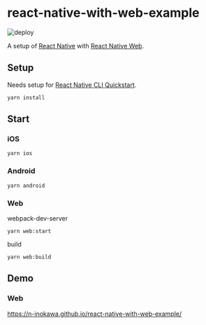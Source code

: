 # react-native-with-web-example

![deploy](https://github.com/n-inokawa/react-native-with-web-example/workflows/deploy/badge.svg?branch=master)

A setup of [React Native](https://reactnative.dev/) with [React Native Web](https://github.com/necolas/react-native-web).

## Setup

Needs setup for [React Native CLI Quickstart](https://reactnative.dev/docs/environment-setup).

```
yarn install
```

## Start

### iOS

```
yarn ios
```

### Android

```
yarn android
```

### Web

webpack-dev-server

```
yarn web:start
```

build

```
yarn web:build
```

## Demo

### Web

https://n-inokawa.github.io/react-native-with-web-example/
